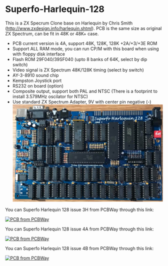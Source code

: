 # Superfo-Harlequin-128
This is a ZX Specrum Clone base on Harlequin by Chris Smith (http://www.zxdesign.info/harlequin.shtml).
PCB is the same size as original ZX Spectrum, can be fit in 48K or 48K+ case.

- PCB current version is 4A, support 48K, 128K, 128K +2A/+3/+3E ROM
- Support ALL RAM mode, you can run CP/M with this board when using with floppy disk interface
- Flash ROM 29F040/39SF040 (upto 8 banks of 64K, select by dip switch)
- Video signal is ZX Spectrum 48K/128K timing (select by switch)
- AY-3-8910 sound chip
- Kempston Joystick port
- RS232 on board (option)
- Composite output, support both PAL and NTSC (There is a footprint to install 3.579MHz oscilator for NTSC)
- Use standard ZX Spectrum Adapter, 9V with center pin negative (-) 
![Board](https://github.com/DonSuperfo/Superfo-Harlequin-128/blob/main/Issue%204A/HARLEQUIN%20128%20Issue%204A.jpg)

You can Superfo Harlequin 128 issue 3H from PCBWay through this link:

<a href="https://www.pcbway.com/project/shareproject/Superfo_Harlequin_128_Issue_3H.html"><img src="https://www.pcbway.com/project/img/images/frompcbway-1220.png" alt="PCB from PCBWay" /></a>

You can Superfo Harlequin 128 issue 4A from PCBWay through this link:

<a href="https://www.pcbway.com/project/shareproject/Superfo_Harlequin_128_Issue_4A_402143c0.html"><img src="https://www.pcbway.com/project/img/images/frompcbway-1220.png" alt="PCB from PCBWay" /></a>

You can Superfo Harlequin 128 issue 4B from PCBWay through this link:

<a href="https://www.pcbway.com/project/shareproject/Superfo_Harlequin_128_Issue_4B_923ea18a.html"><img src="https://www.pcbway.com/project/img/images/frompcbway-1220.png" alt="PCB from PCBWay" /></a>
